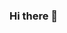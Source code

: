 ### Hi there 👋

<!--
**Shahid189/Shahid189** is a ✨ _special_ ✨ repository because its `README.md` (this file) appears on your GitHub profile.

Here are some ideas to get you started:
#[![Anurag's GitHub stats](https://github-readme-stats.vercel.app/api?username=shahid189)](https://github.com/anuraghazra/github-readme-stats)
- 🔭 I’m currently working on ...
- 🌱 I’m currently learning ...
- 👯 I’m looking to collaborate on ...
- 🤔 I’m looking for help with ...
- 💬 Ask me about ...
- 📫 How to reach me: ...
- 😄 Pronouns: ...
- ⚡ Fun fact: ...
-->

